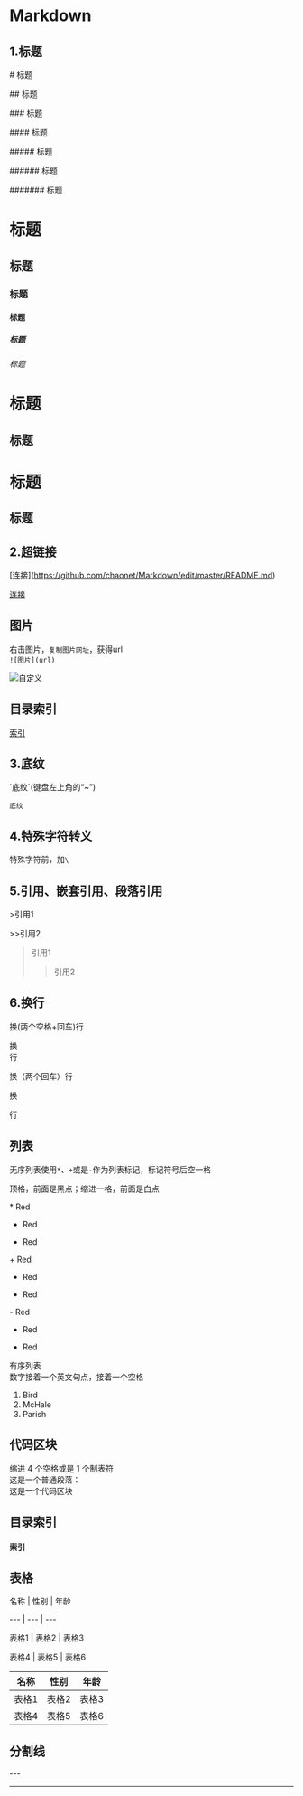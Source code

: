 # Markdown
## 1.标题
\# 标题

\## 标题

\### 标题

\#### 标题

\##### 标题

\###### 标题

\####### 标题

# 标题
## 标题
### 标题
#### 标题
##### 标题
###### 标题

标题
=

标题
-

标题
=
标题
-

## 2.超链接
\[连接](https://github.com/chaonet/Markdown/edit/master/README.md)

[连接](https://github.com/chaonet/Markdown/edit/master/README.md)

## 图片
右击图片，`复制图片网址`，获得url  
`![图片](url)`

![自定义](https://avatars2.githubusercontent.com/u/11154448?v=3&s=96)

## 目录索引
[索引](#link)  


## 3.底纹
\`底纹`(键盘左上角的“~”)

`底纹`

## 4.特殊字符转义
特殊字符前，加`\`

## 5.引用、嵌套引用、段落引用
\>引用1

\>>引用2

>引用1
>>引用2



## 6.换行
换(两个空格+回车)行

换  
行

换（两个回车）行

换

行

## 列表
无序列表使用`*`、`+`或是`-`作为列表标记，标记符号后空一格

顶格，前面是黑点；缩进一格，前面是白点

\* Red

* Red

 * Red

\+  Red

+  Red

 +  Red

\-  Red

-  Red

 -  Red

有序列表  
数字接着一个英文句点，接着一个空格

1. Bird
2. McHale
3. Parish

## 代码区块
缩进 4 个空格或是 1 个制表符  
这是一个普通段落：  
这是一个代码区块



## 目录索引

<a name="link"></a>
#### 索引

## 表格

名称 | 性别 | 年龄

\--- | --- | ---

表格1 | 表格2 | 表格3

表格4 | 表格5 | 表格6

名称 | 性别 | 年龄
--- | --- | ---
表格1 | 表格2 | 表格3
表格4 | 表格5 | 表格6

## 分割线
\---

---
